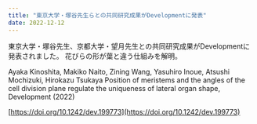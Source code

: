 ```yaml
---
title: "東京大学・塚谷先生らとの共同研究成果がDevelopmentに発表"
date: 2022-12-12
---
```


東京大学・塚谷先生、京都大学・望月先生との共同研究成果がDevelopmentに発表されました。
花びらの形が葉と違う仕組みを解明。

Ayaka Kinoshita, Makiko Naito, Zining Wang, Yasuhiro Inoue, Atsushi Mochizuki, Hirokazu Tsukaya
Position of meristems and the angles of the cell division plane regulate the uniqueness of lateral organ shape,
Development (2022)

[https://doi.org/10.1242/dev.199773](https://doi.org/10.1242/dev.199773)
